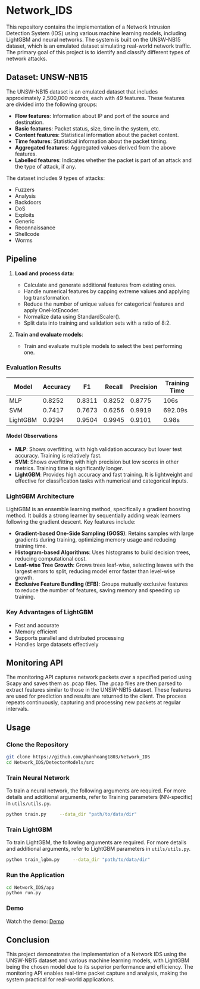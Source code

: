 
# Network_IDS

This repository contains the implementation of a Network Intrusion Detection System (IDS) using various machine learning models, including LightGBM and neural networks. The system is built on the UNSW-NB15 dataset, which is an emulated dataset simulating real-world network traffic. The primary goal of this project is to identify and classify different types of network attacks.

## Dataset: UNSW-NB15

The UNSW-NB15 dataset is an emulated dataset that includes approximately 2,500,000 records, each with 49 features. These features are divided into the following groups:

- **Flow features**: Information about IP and port of the source and destination.
- **Basic features**: Packet status, size, time in the system, etc.
- **Content features**: Statistical information about the packet content.
- **Time features**: Statistical information about the packet timing.
- **Aggregated features**: Aggregated values derived from the above features.
- **Labelled features**: Indicates whether the packet is part of an attack and the type of attack, if any.

The dataset includes 9 types of attacks:
- Fuzzers
- Analysis
- Backdoors
- DoS
- Exploits
- Generic
- Reconnaissance
- Shellcode
- Worms

## Pipeline

1. **Load and process data**:
   - Calculate and generate additional features from existing ones.
   - Handle numerical features by capping extreme values and applying log transformation.
   - Reduce the number of unique values for categorical features and apply OneHotEncoder.
   - Normalize data using StandardScaler().
   - Split data into training and validation sets with a ratio of 8:2.

2. **Train and evaluate models**:
   - Train and evaluate multiple models to select the best performing one.

### Evaluation Results

| Model     | Accuracy | F1    | Recall | Precision | Training Time |
|-----------|----------|-------|--------|-----------|---------------|
| MLP       | 0.8252   | 0.8311| 0.8252 | 0.8775    | 106s          |
| SVM       | 0.7417   | 0.7673| 0.6256 | 0.9919    | 692.09s       |
| LightGBM  | 0.9294   | 0.9504| 0.9945 | 0.9101    | 0.98s         |

#### Model Observations

- **MLP**: Shows overfitting, with high validation accuracy but lower test accuracy. Training is relatively fast.
- **SVM**: Shows overfitting with high precision but low scores in other metrics. Training time is significantly longer.
- **LightGBM**: Provides high accuracy and fast training. It is lightweight and effective for classification tasks with numerical and categorical inputs.

### LightGBM Architecture

LightGBM is an ensemble learning method, specifically a gradient boosting method. It builds a strong learner by sequentially adding weak learners following the gradient descent. Key features include:

- **Gradient-based One-Side Sampling (GOSS)**: Retains samples with large gradients during training, optimizing memory usage and reducing training time.
- **Histogram-based Algorithms**: Uses histograms to build decision trees, reducing computational cost.
- **Leaf-wise Tree Growth**: Grows trees leaf-wise, selecting leaves with the largest errors to split, reducing model error faster than level-wise growth.
- **Exclusive Feature Bundling (EFB)**: Groups mutually exclusive features to reduce the number of features, saving memory and speeding up training.

### Key Advantages of LightGBM

- Fast and accurate
- Memory efficient
- Supports parallel and distributed processing
- Handles large datasets effectively

## Monitoring API

The monitoring API captures network packets over a specified period using Scapy and saves them as .pcap files. The .pcap files are then parsed to extract features similar to those in the UNSW-NB15 dataset. These features are used for prediction and results are returned to the client. The process repeats continuously, capturing and processing new packets at regular intervals.

## Usage

### Clone the Repository

```sh
git clone https://github.com/phanhoang1803/Network_IDS
cd Network_IDS/DetectorModels/src
```

### Train Neural Network

To train a neural network, the following arguments are required. For more details and additional arguments, refer to Training parameters (NN-specific) in `utils/utils.py`.

```sh
python train.py     --data_dir "path/to/data/dir"
```

### Train LightGBM

To train LightGBM, the following arguments are required. For more details and additional arguments, refer to LightGBM parameters in `utils/utils.py`.

```sh
python train_lgbm.py     --data_dir "path/to/data/dir"
```

### Run the Application

```sh
cd Network_IDS/app
python run.py
```

### Demo

Watch the demo: [Demo](https://youtu.be/_yWFuqgQrCk?si=t6Ozmd028sPnqOvC)

## Conclusion

This project demonstrates the implementation of a Network IDS using the UNSW-NB15 dataset and various machine learning models, with LightGBM being the chosen model due to its superior performance and efficiency. The monitoring API enables real-time packet capture and analysis, making the system practical for real-world applications.

